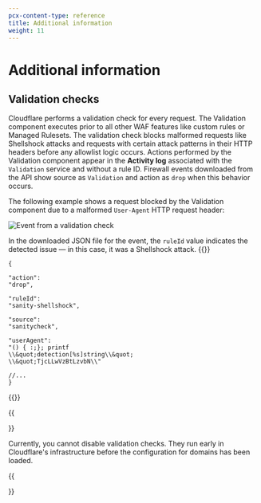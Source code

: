 ```yaml
---
pcx-content-type: reference
title: Additional information
weight: 11
---
```


# Additional information

## Validation checks

Cloudflare performs a validation check for every request. The Validation component executes prior to all other WAF features like custom rules or Managed Rulesets. The validation check blocks malformed requests like Shellshock attacks and requests with certain attack patterns in their HTTP headers before any allowlist logic occurs. Actions performed by the Validation component appear in the **Activity log** associated with the `Validation` service and without a rule ID. Firewall events downloaded from the API show source as `Validation` and action as `drop` when this behavior occurs.

The following example shows a request blocked by the Validation component due to a malformed `User-Agent` HTTP request header:

![Event from a validation check](/waf/static/analytics-validation.png)

In the downloaded JSON file for the event, the `ruleId` value indicates the detected issue — in this case, it was a Shellshock attack.
{{<raw>}}<pre class="CodeBlock CodeBlock-with-rows CodeBlock-scrolls-horizontally CodeBlock-is-light-in-light-theme CodeBlock--language-json" language="json"><code><span class="CodeBlock--rows"><span class="CodeBlock--rows-content"><span class="CodeBlock--row"><span class="CodeBlock--row-indicator"></span><div class="CodeBlock--row-content"><span class="CodeBlock--token-punctuation">{</span></div></span><span class="CodeBlock--row"><span class="CodeBlock--row-indicator"></span><div class="CodeBlock--row-content"><span class="CodeBlock--token-plain">  </span><span class="CodeBlock--token-property">&quot;action&quot;</span><span class="CodeBlock--token-operator">:</span><span class="CodeBlock--token-plain"> </span><span class="CodeBlock--token-string">&quot;drop&quot;</span><span class="CodeBlock--token-punctuation">,</span></div></span><span class="CodeBlock--row CodeBlock--row-is-highlighted"><span class="CodeBlock--row-indicator"></span><div class="CodeBlock--row-content"><span class="CodeBlock--token-plain">  </span><span class="CodeBlock--token-property">&quot;ruleId&quot;</span><span class="CodeBlock--token-operator">:</span><span class="CodeBlock--token-plain"> </span><span class="CodeBlock--token-string">&quot;sanity-shellshock&quot;</span><span class="CodeBlock--token-punctuation">,</span></div></span><span class="CodeBlock--row"><span class="CodeBlock--row-indicator"></span><div class="CodeBlock--row-content"><span class="CodeBlock--token-plain">  </span><span class="CodeBlock--token-property">&quot;source&quot;</span><span class="CodeBlock--token-operator">:</span><span class="CodeBlock--token-plain"> </span><span class="CodeBlock--token-string">&quot;sanitycheck&quot;</span><span class="CodeBlock--token-punctuation">,</span></div></span><span class="CodeBlock--row"><span class="CodeBlock--row-indicator"></span><div class="CodeBlock--row-content"><span class="CodeBlock--token-plain">  </span><span class="CodeBlock--token-property">&quot;userAgent&quot;</span><span class="CodeBlock--token-operator">:</span><span class="CodeBlock--token-plain"> </span><span class="CodeBlock--token-string">&quot;() { :;}; printf \\\\\&quot;detection[%s]string\\\\\&quot; \\\\\&quot;TjcLLwVzBtLzvbN\\\\&quot;</span></div></span><span class="CodeBlock--row"><span class="CodeBlock--row-indicator"></span><div class="CodeBlock--row-content"><span class="CodeBlock--token-plain">  </span><span class="CodeBlock--token-comment">//...</span><span class="CodeBlock--token-plain">
</span></div></span><span class="CodeBlock--row"><span class="CodeBlock--row-indicator"></span><div class="CodeBlock--row-content"><span class="CodeBlock--token-punctuation">}</span><span class="CodeBlock--token-plain">
</span></div></span></span></span></code></pre>{{</raw>}}

{{<Aside type="warning">}}

Currently, you cannot disable validation checks. They run early in Cloudflare's infrastructure before the configuration for domains has been loaded.

{{</Aside>}}
